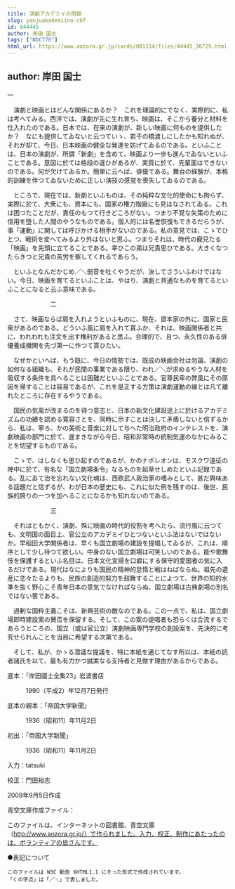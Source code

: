 ```yaml
---
title: 演劇アカデミイの問題
slug: yanjuakademiino-c6f
id: 044445
author: 岸田 国士
tags: ["NDC770"]
html_url: https://www.aozora.gr.jp/cards/001154/files/44445_36729.html
---
```


## author: 岸田 国士

一



　演劇と映画とはどんな関係にあるか？　これを理論的にでなく、実際的に、私は考へてみる。西洋では、演劇が先に生れ育ち、映画は、そこから養分と材料を仕入れたのである。日本では、在来の演劇が、新しい映画に何ものを提供したか？　なにも提供してゐないと云つていゝ、若干の橋渡しにしたかも知れぬが、それが却て、今日、日本映画の健全な発達を妨げてゐるのである。といふことは、日本の演劇が、所謂「新劇」を含めて、映画より一歩も進んでゐないといふことである。意図に於ては格段の違ひがあるが、実質に於て、先輩面はできないのである。何が欠けてゐるか。簡単に云へば、俳優である。舞台の経験が、本格的訓練を伴つてゐないために正しい演技の感覚を喪失してゐるのである。

　ところで、現在では、新劇といふものは、その純粋な文化的使命にも拘らず、実際に於て、大衆にも、資本にも、国家の権力階級にも見はなされてゐる。これは困つたことだが、責任のもつて行きどころがない。つまり不覚な失策のために信用を堕した人間のやうなものである。個人的には名誉恢復もできるだらうが、事「運動」に関しては呼びかける相手がないのである。私の意見では、こゝでひとつ、戦術を変へてみるより外はないと思ふ。つまりそれは、時代の寵兒たる「映画」を先頭に立てることである。幸ひこの弟は兄貴思ひである。大きくなつたらきつと兄貴の苦労を察してくれるであらう。

　といふとなんだかじめ／＼弱音を吐くやうだが、決してさういふわけではない。今日、映画を育てるといふことは、やはり、演劇と共通なものを育てるといふことになると云ふ意味である。



　　　　　　　二



　さて、映画ならば肩を入れようといふものに、現在、資本家の外に、国家と民衆があるのである。どういふ風に肩を入れて貰ふか、それは、映画関係者と共に、われわれも注文を出す権利があると思ふ。合理的で、且つ、永久性のある俳優養成機関を先づ第一に作つて貰ひたい。

　なぜかといへば、もう既に、今日の情勢では、既成の映画会社は勿論、演劇の如何なる組織も、それが民間の事業である限り、われ／＼が求めるやうな人材を吸収する条件を具へることは困難だといふことである。官尊民卑の弊風にその原因を帰することは容易であるが、これを是正する方策は演劇運動の線とは凡て離れたところに存在するやうである。

　国民の気風が改まるのを待つ意志と、日本の新文化建設途上に於けるアカデミズムの功績を認める寛容さとを、同時に示すことは決して矛盾しないと信ずるから、私は、寧ろ、かの美術と音楽に対して与へた明治政府のインテレストを、演劇映画の部門に於て、遅まきながら今日、昭和非常時の統制気運のなかにみることを切望するものである。

　こゝで、はしなくも思ひ起すのであるが、かのナポレオンは、モスクワ遠征の陣中に於て、有名な「国立劇場条令」なるものを起草せしめたといふ記録である。乱にゐて治を忘れない文化魂は、西欧武人政治家の嗜みとして、甚だ興味ある話題だと信ずるが、わが日本の歴史にも、これに似た例を残すのは、後世、民族的誇りの一つを加へることになるかも知れないのである。



　　　　　　　三



　それはともかく、演劇、殊に映画の時代的役割を考へたら、流行風に云つても、文明国の面目上、官公立のアカデミイひとつないといふ法はないではないか。早稲田大学関係者は、早くも国立劇場の建設を提唱してゐるが、これは、順序として少し待つて欲しい。中身のない国立劇場は可笑しいのである。能や歌舞伎を保護するといふ名目は、日本文化宣揚を口癖にする保守的愛国者の気に入るだけである。現代はなによりも国民の精神的怠惰と戦はねばならぬ。祖先の遺産に恋々たるよりも、民族の創造的努力を鼓舞することによつて、世界の知的水準を抜く野心こそ青年日本の意気でなければならぬ、国立劇場は古典劇場の別名ではない筈である。

　過剰な国粋主義こそは、新興芸術の敵なのである。この一点で、私は、国立劇場即時建設案の賛否を保留する。そして、この案の提唱者も恐らくは合流するであらうところの、国立（或は官公立）演劇映画専門学校の創設案を、先決的に考究せられんことを当局に希望する次第である。

　そして、私が、かゝる潜議な提議を、特に本紙を通じてなす所以は、本紙の読者諸氏を以て、最も有力かつ誠実なる支持者と見做す理由があるからである。













底本：「岸田國士全集23」岩波書店


　　　1990（平成2）年12月7日発行

底本の親本：「帝国大学新聞」

　　　1936（昭和11）年11月2日

初出：「帝国大学新聞」

　　　1936（昭和11）年11月2日

入力：tatsuki

校正：門田裕志

2009年9月5日作成

青空文庫作成ファイル：

このファイルは、インターネットの図書館、青空文庫（http://www.aozora.gr.jp/）で作られました。入力、校正、制作にあたったのは、ボランティアの皆さんです。











●表記について


	このファイルは W3C 勧告 XHTML1.1 にそった形式で作成されています。
	「くの字点」は「／＼」で表しました。
